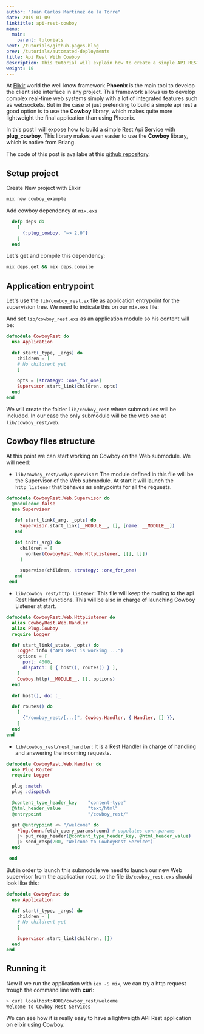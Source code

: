 ```yaml
---
author: "Juan Carlos Martinez de la Torre"
date: 2019-01-09
linktitle: api-rest-cowboy
menu:
  main:
    parent: tutorials
next: /tutorials/github-pages-blog
prev: /tutorials/automated-deployments
title: Api Rest With Cowboy
description: This tutorial will explain how to create a simple API REST with cowboy(plug_cowboy)
weight: 10
---
```


At [Elixir](https://elixir-lang.org/) world the well know framework **Phoenix** is the main tool to develop the client side interface in any project. This framework allows us to develop complex real-time web systems simply with a lot of integrated features such as websockets. But in the case of just pretending to build a simple api rest a good option is to use the **Cowboy** library, which makes quite more lightweight the final application than using Phoenix.

In this post I will expose how to build a simple Rest Api Service with **plug_cowboy**. This library makes even easier to use the **Cowboy** library, which is native from Erlang.

The code of this post is availabe at this [github repository](https://github.com/jkmrto/api-rest-cowboy). 


## Setup project

Create New project with Elixir
```bash
mix new cowboy_example
```

Add cowboy dependency at ```mix.exs```

``` elixir
  defp deps do
    [
      {:plug_cowboy, "~> 2.0"}
    ]
  end
```

Let's get and compile this dependency:
```bash
mix deps.get && mix deps.compile
```

## Application entrypoint

Let's use the ```lib/cowboy_rest.ex``` file as application entrypoint for the supervision tree. We need to indicate this on our ```mix.exs``` file:



And set ```lib/cowboy_rest.exs``` as an application module so his content will be:
``` Elixir
defmodule CowboyRest do
  use Application

  def start(_type, _args) do
    children = [
    # No childrent yet
    ]

    opts = [strategy: :one_for_one]
    Supervisor.start_link(children, opts)
  end
end
```


We will create the folder ```lib/cowboy_rest``` where submodules will be included. In our case the only submodule will be the web one at ```lib/cowboy_rest/web```.

## Cowboy files structure

At this point we can start working on Cowboy on the Web submodule. We will need:

*   ```lib/cowboy_rest/web/supervisor```: The module defined in this file will be the Supervisor of the Web submodule. At start it will launch the ```http_listener``` that behaves as entrypoints for all the requests.

```elixir
defmodule CowboyRest.Web.Supervisor do
  @moduledoc false
  use Supervisor

   def start_link(_arg, _opts) do
     Supervisor.start_link(__MODULE__, [], [name: __MODULE__])
   end

   def init(_arg) do
     children = [
       worker(CowboyRest.Web.HttpListener, [[], []])
     ]

     supervise(children, strategy: :one_for_one)
   end
 end
```

*  ```lib/cowboy_rest/http_listener```: This file will keep the routing to the api Rest Handler functions. This will be also in charge of launching Cowboy Listener at start.


```elixir
defmodule CowboyRest.Web.HttpListener do
  alias CowboyRest.Web.Handler
  alias Plug.Cowboy
  require Logger

  def start_link(_state, _opts) do
    Logger.info ("API Rest is working ...")
    options = [
      port: 4000,
      dispatch: [ { host(), routes() } ],
    ]
    Cowboy.http(__MODULE__, [], options)
  end

  def host(), do: :_

  def routes() do
    [
      {"/cowboy_rest/[...]", Cowboy.Handler, { Handler, [] }},
    ]
  end
end
```

* ```lib/cowboy_rest/rest_handler```: It is a Rest Handler in charge of handling and answering the incoming requests.


```elixir
defmodule CowboyRest.Web.Handler do
  use Plug.Router
  require Logger

  plug :match
  plug :dispatch

  @content_type_header_key    "content-type"
  @html_header_value          "text/html"
  @entrypoint                 "/cowboy_rest/"

  get @entrypoint <> "/welcome" do
    Plug.Conn.fetch_query_params(conn) # populates conn.params
    |> put_resp_header(@content_type_header_key, @html_header_value)
    |> send_resp(200, "Welcome to CowboyRest Service")
  end

 end
```

But in order to launch this submodule we need to launch our new Web supervisor from the application root, so the file ```ib/cowboy_rest.exs``` should look like this:

```Elixir
defmodule CowboyRest do
  use Application

  def start(_type, _args) do
    children = [
    # No childrent yet
    ]

    Supervisor.start_link(children, [])
  end
end

```

## Running it

Now if we run the application with ```iex -S mix```, we can try a http request trough the command line with **curl**:
```bash
> curl localhost:4000/cowboy_rest/welcome
Welcome to Cowboy Rest Services
```

We can see how it is really easy to have a lightweigth API Rest application on elixir using Cowboy.
